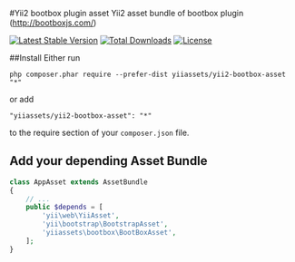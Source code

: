#Yii2 bootbox plugin asset
Yii2 asset bundle of bootbox plugin (http://bootboxjs.com/)

[![Latest Stable Version](https://poser.pugx.org/yiiassets/yii2-bootbox-asset/v/stable)](https://packagist.org/packages/yiiassets/yii2-bootbox-asset)
[![Total Downloads](https://poser.pugx.org/yiiassets/yii2-bootbox-asset/downloads)](https://packagist.org/packages/yiiassets/yii2-bootbox-asset)
[![License](https://poser.pugx.org/yiiassets/yii2-bootbox-asset/license)](https://packagist.org/packages/yiiassets/yii2-bootbox-asset)

##Install
Either run
```
php composer.phar require --prefer-dist yiiassets/yii2-bootbox-asset "*"
```

or add

```
"yiiassets/yii2-bootbox-asset": "*"
```

to the require section of your `composer.json` file.

## Add your depending Asset Bundle
```php
class AppAsset extends AssetBundle
{
    // ...
    public $depends = [
        'yii\web\YiiAsset',
        'yii\bootstrap\BootstrapAsset',
        'yiiassets\bootbox\BootBoxAsset',
    ];
}
```
